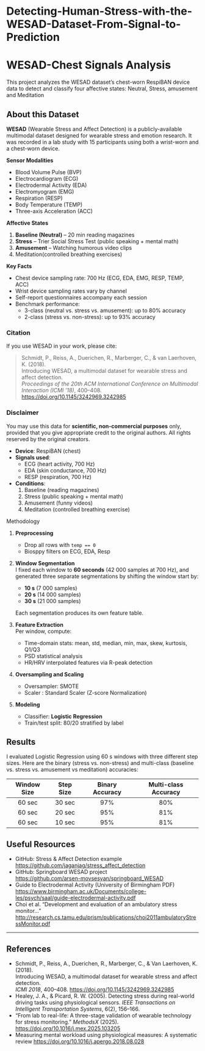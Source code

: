 # Detecting-Human-Stress-with-the-WESAD-Dataset-From-Signal-to-Prediction
# WESAD-Chest Signals Analysis

This project analyzes the WESAD dataset’s chest-worn RespiBAN device data to
detect and classify four affective states: Neutral, Stress, amusement and Meditation

## About this Dataset

**WESAD** (Wearable Stress and Affect Detection) is a publicly-available multimodal dataset designed for wearable stress and emotion research. It was recorded in a lab study with 15 participants using both a wrist-worn and a chest-worn device.

**Sensor Modalities**  
- Blood Volume Pulse (BVP)  
- Electrocardiogram (ECG)  
- Electrodermal Activity (EDA)  
- Electromyogram (EMG)  
- Respiration (RESP)  
- Body Temperature (TEMP)  
- Three-axis Acceleration (ACC)  

**Affective States**  
1. **Baseline (Neutral)** – 20 min reading magazines  
2. **Stress** – Trier Social Stress Test (public speaking + mental math)  
3. **Amusement** – Watching humorous video clips
4. Meditation(controlled breathing exercises)

**Key Facts**  
- Chest device sampling rate: 700 Hz (ECG, EDA, EMG, RESP, TEMP, ACC)  
- Wrist device sampling rates vary by channel  
- Self-report questionnaires accompany each session  
- Benchmark performance:  
  - 3-class (neutral vs. stress vs. amusement): up to 80% accuracy  
  - 2-class (stress vs. non-stress): up to 93% accuracy  

### Citation  
If you use WESAD in your work, please cite:  

> Schmidt, P., Reiss, A., Duerichen, R., Marberger, C., & van Laerhoven, K. (2018).  
> Introducing WESAD, a multimodal dataset for wearable stress and affect detection.  
> *Proceedings of the 20th ACM International Conference on Multimodal Interaction (ICMI ’18)*, 400–408.  
> https://doi.org/10.1145/3242969.3242985

### Disclaimer  
You may use this data for **scientific, non-commercial purposes** only, provided that you give appropriate credit to the original authors. All rights reserved by the original creators.
- **Device**: RespiBAN (chest)
- **Signals used**:
  - ECG (heart activity, 700 Hz)
  - EDA (skin conductance, 700 Hz)
  - RESP (respiration, 700 Hz)
- **Conditions**:  
  1. Baseline (reading magazines)  
  2. Stress (public speaking + mental math)  
  3. Amusement (funny videos)
  4. Meditation (controlled breathing exercise)

 Methodology

1. **Preprocessing**
   - Drop all rows with `temp == 0`  
   - Biosppy filters on ECG, EDA, Resp  

2. **Window Segmentation**  
   I fixed each window to **60 seconds** (42 000 samples at 700 Hz), and generated three separate segmentations by shifting the window start by:
   - **10 s** (7 000 samples)  
   - **20 s** (14 000 samples)  
   - **30 s** (21 000 samples)

   Each segmentation produces its own feature table.

3. **Feature Extraction**  
   Per window, compute:
   - Time-domain stats: mean, std, median, min, max, skew, kurtosis, Q1/Q3  
   - PSD statistical analysis 
   - HR/HRV interpolated features via R-peak detection
4. **Oversampling and Scaling**
   - Oversampler: SMOTE
   - Scaler : Standard Scaler (Z-score Normalization) 
5. **Modeling**  
   - Classifier: **Logistic Regression**  
   - Train/test split: 80/20 stratified by label 
## Results

I evaluated Logistic Regression using 60 s windows with three different step sizes. Here are the binary (stress vs. non-stress) and multi-class (baseline vs. stress vs. amusement vs meditation) accuracies:

| Window Size | Step Size | Binary Accuracy | Multi-class Accuracy |
| :---------: | :-------: | :-------------: | :------------------: |
| 60 sec      | 30 sec    |      97%        |        80%           |
| 60 sec      | 20 sec    |      95%        |        81%           |
| 60 sec      | 10 sec    |      95%        |        81%           |
## Useful Resources

- GitHub: Stress & Affect Detection example  
  https://github.com/jaganjag/stress_affect_detection  
- GitHub: Springboard WESAD project  
  https://github.com/arsen-movsesyan/springboard_WESAD  
- Guide to Electrodermal Activity (University of Birmingham PDF)  
  https://www.birmingham.ac.uk/Documents/college-les/psych/saal/guide-electrodermal-activity.pdf  
- Choi et al. “Development and evaluation of an ambulatory stress monitor…”  
  http://research.cs.tamu.edu/prism/publications/choi2011ambulatoryStressMonitor.pdf  

---

## References

- Schmidt, P., Reiss, A., Duerichen, R., Marberger, C., & Van Laerhoven, K. (2018).  
   Introducing WESAD, a multimodal dataset for wearable stress and affect detection.  
   *ICMI 2018*, 400–408. https://doi.org/10.1145/3242969.3242985
-  Healey, J. A., & Picard, R. W. (2005). Detecting stress during real-world driving tasks using physiological sensors. *IEEE Transactions on Intelligent Transportation Systems*, 6(2), 156–166.
- “From lab to real-life: A three-stage validation of wearable technology for stress monitoring.” *MethodsX* (2025). https://doi.org/10.1016/j.mex.2025.103205
- Measuring mental workload using physiological measures: A systematic
review
https://doi.org/10.1016/j.apergo.2018.08.028

 

